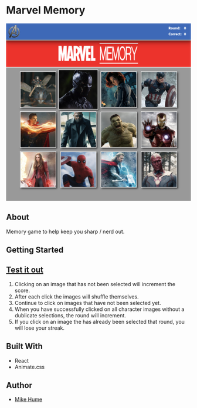 # Marvel Memory

![Homepage](./assets/images/homepage.png)

## About

Memory game to help keep you sharp / nerd out.

## Getting Started

[Test it out](https://mahume.github.io/marvel-memory)
- 
1. Clicking on an image that has not been selected will increment the score.
2. After each click the images will shuffle themselves.
3. Continue to click on images that have not been selected yet.
4. When you have successfully clicked on all character images without a dublicate selections, the round will increment.
5. If you click on an image the has already been selected that round, you will lose your streak.

## Built With

- React
- Animate.css

## Author

- [Mike Hume](https://mahume.github.io/)
